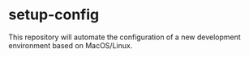 # setup-config
This repository will automate the configuration of a new development environment based on MacOS/Linux.
